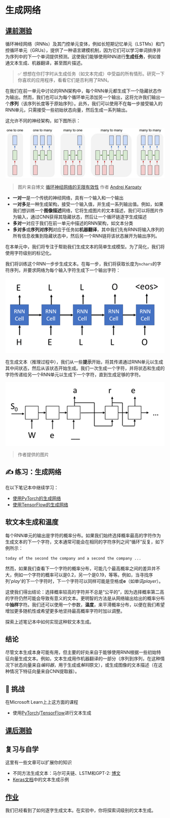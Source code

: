 # 生成网络

## [课前测验](https://red-field-0a6ddfd03.1.azurestaticapps.net/quiz/117)

循环神经网络（RNNs）及其门控单元变体，例如长短期记忆单元（LSTMs）和门控循环单元（GRUs），提供了一种语言建模机制，因为它们可以学习单词排序并为序列中的下一个单词提供预测。这使我们能够使用RNN进行**生成任务**，例如普通文本生成、机器翻译，甚至图片描述。

> ✅ 想想在你打字时从生成任务（如文本完成）中受益的所有情形。研究一下你喜欢的应用程序，看看它们是否利用了RNN。

在我们在前一单元中讨论的RNN架构中，每个RNN单元都生成下一个隐藏状态作为输出。然而，我们也可以为每个循环单元添加另一个输出，这将允许我们输出一个**序列**（该序列长度等于原始序列）。此外，我们可以使用不在每一步接受输入的RNN单元，只需接受一些初始状态向量，然后生成一系列输出。

这允许不同的神经架构，如下图所示：

![显示常见循环神经网络模式的图片](images/unreasonable-effectiveness-of-rnn.jpg)

> 图片来自博文 [循环神经网络的无限有效性](http://karpathy.github.io/2015/05/21/rnn-effectiveness/) 作者 [Andrej Karpaty](http://karpathy.github.io/)

* **一对一**是一个传统的神经网络，具有一个输入和一个输出
* **一对多**是一种生成架构，接受一个输入值，并生成一系列输出值。例如，如果我们想训练一个**图像描述**网络，它将生成图片的文本描述，我们可以将图片作为输入，通过CNN获得其隐藏状态，然后让一个循环链逐字生成描述
* **多对一**对应于我们在前一单元中描述的RNN架构，如文本分类
* **多对多**或**序列对序列**对应于任务如**机器翻译**，其中我们先有RNN将输入序列的所有信息收集到隐藏状态中，然后另一个RNN链将该状态展开为输出序列。

在本单元中，我们将专注于帮助我们生成文本的简单生成模型。为了简化，我们将使用字符级别的标记化。

我们将训练这个RNN一步步生成文本。在每一步，我们将获取长度为`nchars`的字符序列，并要求网络为每个输入字符生成下一个输出字符：

![显示生成单词'HELLO'的示例RNN的图片](images/rnn-generate.png)

在生成文本（推理过程中），我们从一些**提示**开始，将其传递通过RNN单元以生成其中间状态，然后从该状态开始生成。我们一次生成一个字符，并将状态和生成的字符传递给另一个RNN单元以生成下一个字符，直到生成足够的字符。

![显示生成单词'HELLO'的示例RNN的图片](images/rnn-generate-inf.png)

> 作者提供的图片

## ✍️ 练习：生成网络

在以下笔记本中继续学习：

* [使用PyTorch的生成网络](GenerativePyTorch.ipynb)
* [使用TensorFlow的生成网络](GenerativeTF.ipynb)

## 软文本生成和温度

每个RNN单元的输出是字符的概率分布。如果我们始终选择概率最高的字符作为生成文本的下一个字符，文本通常可能会在相同的字符序列之间“循环”反复，如下例所示：

```
today of the second the company and a second the company ...
```

然而，如果我们查看下一个字符的概率分布，可能几个最高概率之间的差异并不大，例如一个字符的概率可以是0.2，另一个是0.19，等等。例如，当寻找序列'*play*'的下一个字符时，下一个字符可以同样可能是空格或**e**（如单词*player*）。

这使我们得出结论：选择概率较高的字符并不总是“公平的”，因为选择概率第二高的字符仍然可能会导致有意义的文本。更明智的方法是从网络输出给出的概率分布中**抽样**字符。我们还可以使用一个参数，**温度**，来平滑概率分布，以便在我们希望增加更多随机性或希望更多地坚持最高概率字符时加以调整。

探索上述笔记本中如何实现这种软文本生成。

## 结论

尽管文本生成本身可能有用，但主要的好处来自于能够使用RNN根据一些初始特征向量生成文本。例如，文本生成用作机器翻译的一部分（序列到序列，在这种情况下状态向量来自*编码器*，用于生成或*解码*原文），或生成图像的文本描述（在这种情况下特征向量来自CNN提取器）。

## 🚀 挑战

在Microsoft Learn上上这方面的课程

* 使用[PyTorch](https://docs.microsoft.com/learn/modules/intro-natural-language-processing-pytorch/6-generative-networks/?WT.mc_id=academic-77998-cacaste)/[TensorFlow](https://docs.microsoft.com/learn/modules/intro-natural-language-processing-tensorflow/5-generative-networks/?WT.mc_id=academic-77998-cacaste)进行文本生成

## [课后测验](https://red-field-0a6ddfd03.1.azurestaticapps.net/quiz/217)

## 复习与自学

这里有一些文章可以扩展你的知识

* 不同方法生成文本：马尔可夫链、LSTM和GPT-2: [博文](https://towardsdatascience.com/text-generation-gpt-2-lstm-markov-chain-9ea371820e1e)
* [Keras文档](https://keras.io/examples/generative/lstm_character_level_text_generation/)中的文本生成示例

## [作业](lab/README_chs.md)

我们已经看到了如何逐字生成文本。在实验中，你将探索词级别的文本生成。